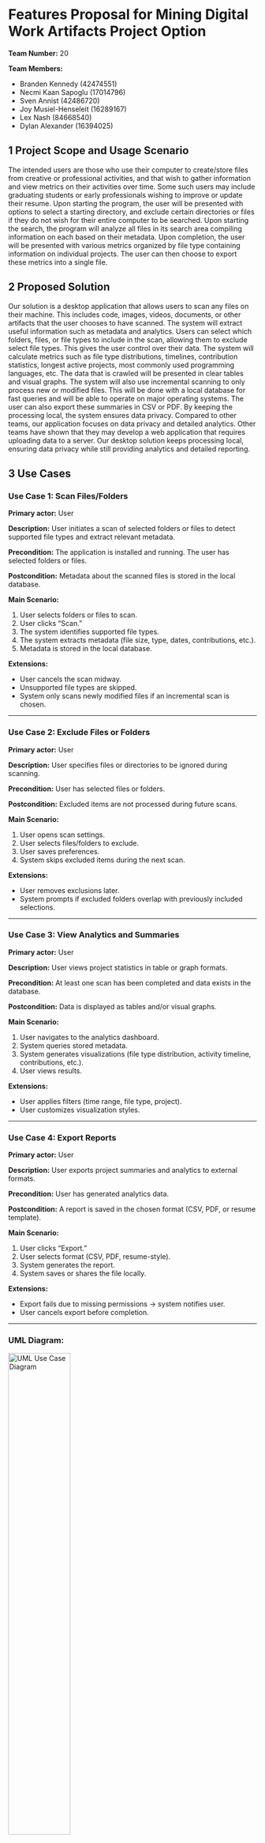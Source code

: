 # Features Proposal for Mining Digital Work Artifacts Project Option

**Team Number:** 20

**Team Members:**

- Branden Kennedy (42474551)
- Necmi Kaan Sapoglu (17014796)
- Sven Annist (42486720)
- Joy Musiel-Henseleit (16289167)
- Lex Nash (84668540)
- Dylan Alexander (16394025)

## 1 Project Scope and Usage Scenario
The intended users are those who use their computer to create/store files from creative or professional activities, and that wish to gather information and view metrics on their activities over time. Some such users may include graduating students or early professionals wishing to improve or update their resume. Upon starting the program, the user will be presented with options to select a starting directory, and exclude certain directories or files if they do not wish for their entire computer to be searched. Upon starting the search, the program will analyze all files in its search area compiling information on each based on their metadata. Upon completion, the user will be presented with various metrics organized by file type containing information on individual projects. The user can then choose to export these metrics into a single file.

## 2 Proposed Solution
Our solution is a desktop application that allows users to scan any files on their machine. This includes code, images, videos, documents, or other artifacts that the user chooses to have scanned. The system will extract useful information such as metadata and analytics. Users can select which folders, files, or file types to include in the scan, allowing them to exclude select file types. This gives the user control over their data. The system will calculate metrics such as file type distributions, timelines, contribution statistics, longest active projects, most commonly used programming languages, etc. The data that is crawled will be presented in clear tables and visual graphs. The system will also use incremental scanning to only process new or modified files. This will be done with a local database for fast queries and will be able to operate on major operating systems. The user can also export these summaries in CSV or PDF. By keeping the processing local, the system ensures data privacy. Compared to other teams, our application focuses on data privacy and detailed analytics. Other teams have shown that they may develop a web application that requires uploading data to a server. Our desktop solution keeps processing local, ensuring data privacy while still providing analytics and detailed reporting.

## 3 Use Cases

### Use Case 1: Scan Files/Folders

**Primary actor:** User

**Description:** User initiates a scan of selected folders or files to detect supported file types and extract relevant metadata.

**Precondition:** The application is installed and running. The user has selected folders or files.

**Postcondition:** Metadata about the scanned files is stored in the local database.

**Main Scenario:**

1. User selects folders or files to scan.
2. User clicks “Scan.”
3. The system identifies supported file types.
4. The system extracts metadata (file size, type, dates, contributions, etc.).
5. Metadata is stored in the local database.

**Extensions:**

- User cancels the scan midway.
- Unsupported file types are skipped.
- System only scans newly modified files if an incremental scan is chosen.

---

### Use Case 2: Exclude Files or Folders

**Primary actor:** User

**Description:** User specifies files or directories to be ignored during scanning.

**Precondition:** User has selected files or folders.

**Postcondition:** Excluded items are not processed during future scans.

**Main Scenario:**

1. User opens scan settings.
2. User selects files/folders to exclude.
3. User saves preferences.
4. System skips excluded items during the next scan.

**Extensions:**

- User removes exclusions later.
- System prompts if excluded folders overlap with previously included selections.

---

### Use Case 3: View Analytics and Summaries

**Primary actor:** User

**Description:** User views project statistics in table or graph formats.

**Precondition:** At least one scan has been completed and data exists in the database.

**Postcondition:** Data is displayed as tables and/or visual graphs.

**Main Scenario:**

1. User navigates to the analytics dashboard.
2. System queries stored metadata.
3. System generates visualizations (file type distribution, activity timeline, contributions, etc.).
4. User views results.

**Extensions:**

- User applies filters (time range, file type, project).
- User customizes visualization styles.

---

### Use Case 4: Export Reports

**Primary actor:** User

**Description:** User exports project summaries and analytics to external formats.

**Precondition:** User has generated analytics data.

**Postcondition:** A report is saved in the chosen format (CSV, PDF, or resume template).

**Main Scenario:**

1. User clicks “Export.”
2. User selects format (CSV, PDF, resume-style).
3. System generates the report.
4. System saves or shares the file locally.

**Extensions:**

- Export fails due to missing permissions → system notifies user.
- User cancels export before completion.

---

### UML Diagram:
<img src="./umlUseCaseDiagram.png" alt="UML Use Case Diagram" width="50%" />

## 4 Requirements, Testing, Requirement Verification

### Technology Stack:

### Test Framework:

| Requirement | Description | Test Cases | Who | H / M / E |  
| --- | --- | --- | --- | --- | 
| Select folders/files to scan | An interface allows users to specify files, folders, or artifacts to include in the scan. Complexity: handling multiple file formats and updating scan configurations accordingly. Potential difficulties include ensuring that user selections are saved and reflected in scans. | Positive Test Cases <ul><li>test_select_single_folder(): Create test folder with 5 different file types (.py, .js, .java, .txt, .md), select folder via dialog, verify all 5 files appear in selection list</li><li>test_select_multiple_folders(): Select 3 separate project folders, verify all folder paths are stored and total file count matches expected sum</li><li>test_select_individual_files(): Select 4 individual files of different types, verify only selected files appear in scan queue, not entire parent folders</li><li>test_select_nested_directory(): Select root folder containing 3 levels of subdirectories, verify all nested files are discovered and counted correctly</li></ul> Negative Test Cases <ul><li>test_select_nonexistent_path(): Attempt to select a nonexistent filepath, verify error message displayed and selection rejected</li><li>test_select_no_permissions(): Select folder without read permissions, verify graceful error handling and user notification</li><li>test_select_empty_folder(): Select completely empty folder, verify system handles gracefully with error message</li></ul>| . | E |
| Exclude folders/files from scanning | Prior to scanning, users will be able to specify files and folders to exclude. Complexity: maintaining exclusion to nested directories. Potential difficulties include performance with complex exclusion rules, and accurately updating exclusions lists. | Positive Test Cases <ul><li>test_exclude_file_types(): Exclude ".log" files, scan folder with mixed files, verify 0 log files in results</li><li>test_exclude_folders(): Exclude "node_modules" and ".git" folders, verify these folders completely skipped during scan</li><li>test_exclusion_persistence(): Set exclusions, restart app, verify exclusion rules still active and applied to new scans</li></ul> Negative Test Cases <ul><li>test_exclude_nonexistent_folder(): Add non-existent folder to exclusions, verify no errors occur during scan</li><li>test_conflicting_rules(): Include "/project" but exclude "/project/src", verify conflict resolution </li><li>test_overlapping_exclusions(): Exclude a folder and one of its subfolders separately, verify the system correctly skips all excluded files without errors</li>| . | M |
| Scan and detect file types | The system scans and identifies supported file types. Complexities: handling large directories and multiple file formats. Potential difficulties include handling of unsupported files and performance with large datasets. | Positive Test Cases <ul><li>test_detect_common_extensions(): Scan folder with .py, .js, .java, .cpp files, verify each detected with correct language classification</li><li>test_large_directory_performance(): Scan directory with large amount of files, verify all files processed</li><li>test_language_detection_accuracy(): Scan mixed codebase, verify Python files detected as "Python", JavaScript as "JavaScript", etc.</li></ul> Negative Test Cases <ul><li>test_corrupted_file_handling(): Include corrupted binary file in scan, verify system skips gracefully without crashing</li><li>test_misleading_extensions(): Create .txt file containing Python code, verify system detects actual content type vs. extension</li><li>test_zero_byte_files(): Scan folder containing empty files, verify they're logged but don't cause errors</li><li>test_special_character_filenames(): Scan files with names containing unicode, spaces, and special chars, verify all processed correctly</li></ul> | . | H |
| Skip excluded files/folders | The system will ensure items marked for exclusion are skipped in all scans. Complexity: ensuring consistency when skipping across nested directories and incremental scans. Potential difficulties include identifying overlapping inclusion/exclusion rules. | Positive Test Cases <ul><li>test_skip_excluded_folders(): Exclude "/project/build", scan "/project", verify 0 files from build folder in results</li><li>test_exclusion_after_restart(): Set exclusions, restart application, run scan, verify exclusions still actively filtering files</li><li>test_nested_exclusion_accuracy(): Exclude "/src/tests" within included "/src", verify only test files skipped, other src files included</li></ul> Negative Test Cases <ul><li>test_renamed_excluded_folder(): Exclude "old_name" folder, rename to "new_name", verify exclusion rule no longer applies to renamed folder</li><li>test_inclusion_overrides_exclusion(): Include specific file that matches exclusion pattern, verify file is included (test rule precedence)</li><li>test_locked_file_exclusion(): Attempt to exclude currently running/locked file, verify exclusion still works on next scan</li></ul> | . | M |
| Extract metadata | The system will extract file metadata such as creation/modification date, size, language usage, contributions. Complexity: parsing various file types, extracting, and aggregating meaningful metrics. Potential difficulties include handling corrupted files. | Positive Test Cases <ul><li>test_basic_metadata_extraction(): Scan test folder, verify each file has size, creation_date, modified_date, and file_type extracted</li><li>test_git_contribution_parsing(): Scan git repository, verify author names, commit counts, and date ranges extracted for each file</li><li>test_code_metrics_calculation(): Scan Python project, verify lines_of_code, comment_ratio, and complexity_score calculated per file</li><li>test_document_metadata_extraction(): Scan Word/PDF documents, verify author, title, creation_date extracted from document properties</li></ul> Negative Test Cases <ul><li>test_corrupted_file_metadata(): Include corrupted .docx file, verify system extracts available metadata and logs corruption gracefully</li><li>test_missing_timestamp_files(): Process files with missing/invalid timestamps, verify system uses file system defaults without errors</li><li>test_permission_denied_metadata(): Attempt metadata extraction on read-protected file, verify graceful handling and error logging</li></ul> | . | H |
| Store metadata in local database | The system will save extracted metadata for querying, filtering, and reporting. Complexity: database schema design, efficient storage of data. Potential difficulties include handling large volumes of data and ensuring data integrity. | Positive Test Cases <ul><li>test_bulk_metadata_storage(): Store metadata for large number of files, verify all records saved correctly and database size reasonable</li><li>test_referential_integrity(): Store file metadata with project references, verify foreign key constraints maintained across related tables</li><li>test_database_query_performance(): Query stored metadata for large number of files by various criteria, verify queries complete within reasonable timeframe</li></ul> Negative Test Cases <ul><li>test_database_corruption_recovery(): Mock database file corruption, verify system detects issue and rebuilds/recovers automatically</li><li>test_insufficient_disk_space(): Mock full disk space, attempt metadata storage, verify graceful degradation and user notification</li><li>test_invalid_data_storage(): Attempt to store malformed metadata (null values, wrong types), verify validation and error handling</li></ul>| . | M |
| Incremental scanning | The system will only process new or modified files on subsequent scans. Complexity: accurately tracking file changes and comparing this with previously scanned metadata. Potential difficulties include detecting modifications such as renamed or moved files.  | Positive Test Cases <ul><li>test_skip_unchanged_files(): Run scan twice on same folder, verify second scan processes 0 files</li><li>test_detect_new_files(): Add 10 new files between scans, verify only new files processed on second scan</li><li>test_detect_modified_files(): Modify 3 existing files' content, verify only those 3 files re-processed on next incremental scan</li><li>test_handle_moved_files(): Move files within scan directory, verify files detected at new location without full re-processing</li></ul> Negative Test Cases <ul><li>test_file_modified_during_scan(): Modify file while scan in progress, verify system handles gracefully without corruption</li><li>test_file_renamed_between_scans(): Rename files between scans, verify system treats as new file</li></ul>| . | H |
| Calculate metrics | The system will compute meaningful metrics such as file type distributions, activity timelines, and commonly used programming languages. Complexity: determining what metadata to aggregate based on files scanned, efficiently aggregating metadata and ensuring accurate calculations. Potential difficulties: handling incomplete or missing data, performance during aggregation of large datasets. | Positive Test Cases<ul><li>test_project_timeline_generation(): Scan git repo, verify monthly activity timeline generated with commit counts</li><li>test_language_usage_ranking(): Scan multi-language project, verify languages ranked by lines of code with accurate totals</li></ul> Negative Test Cases <ul><li>test_no_git_history_metrics(): Calculate metrics for project without git history, verify graceful fallback to file timestamps</li><li>test_empty_project_metrics(): Attempt metrics calculation on empty project, verify appropriate messaging</li></ul></ul> | . | M |
| Display summary in tables/graphs | The system will provide users with a visual display of metrics. Complexity: ensuring tables and charts are rendered accurately and the UI is responsive. Potential difficulties: handling large datasets and ensuring the UI does not freeze or lag, ensuring clarity and legibility in graph labels and scaling for user accessibility. | Positive Test Cases<ul><li>test_pie_chart_rendering(): Generate pie chart for file type distribution, verify all segments visible with correct percentages and labels</li><li>test_timeline_graph_scaling(): Display project timeline, verify x-axis scales appropriately with readable date labels</li><li>test_sortable_table_functionality(): Display file metadata table, verify columns sortable by name, size, date with correct ordering</li><li>test_responsive_chart_resizing(): Resize application window, verify charts adapt dimensions while maintaining readability</li></ul> Negative Test Cases <ul><li>test_empty_dataset_visualization(): Display charts with no data, verify placeholder message shown</li><li>test_unicode_labels_rendering(): Display charts with file names containing emoji/unicode, verify proper text rendering without corruption</li></ul></ul> | . | E |
| Search/filter metadata | This feature enables users to query metadata by type, date, size, contributions, etc. Complexity: ensuring the filtering logic is efficient. Potential difficulties: handling invalid queries and providing support for combining filters. | Positive Test Cases <ul><li>test_file_extension_filter(): Filter results to show only ".py" files, verify only Python files displayed in results table</li><li>test_date_range_filtering(): Filter files modified between "2024-01-01" and "2024-06-01", verify all results within range</li><li>test_multiple_criteria_search(): Combine file type filter + date range + keyword search, verify all conditions applied correctly</li><li>test_keyword_content_search(): Search for "function definition" in code files, verify files containing that phrase returned</li></ul> Negative Test Cases <ul><li>test_no_matching_results(): Search for criteria matching 0 files, verify "no results found" message</li><li>test_performance_large_dataset(): Search through a large record of files, verify results returned within reasonable timeframe</li><li>test_special_character_search(): Search for files containing special characters/unicode, verify search functionality works correctly</li></ul></ul> | . | M |
| Export metadata summaries | The system will allow exporting summaries to CSV and PDF formats. Complexity: correctly implementing consistent data outputs across different file types as well as integrating export libraries. Potential difficulties: handling large exports and ensuring proper formatting. | Positive Test Cases <ul><li>test_csv_export_functionality(): Export a report to CSV, verify all columns present and data formatted correctly</li><li>test_pdf_report_generation(): Generate PDF report with charts and tables, verify formatting professional and charts embedded properly</li><li>test_excel_export_multiple_sheets(): Export to Excel with separate sheets for files/metrics/timeline, verify all sheets populated correctly</li></ul> Negative Test Cases <ul><li>test_large_dataset(): Export a large CSV export, verify system exports correctly</li><li>test_write_protected_directory(): Attempt export to read-only folder, verify error message and alternative save location suggested</li><li>test_unicode_data_export(): Export data containing special characters to CSV, verify proper encoding and no data corruption</li></ul></ul> | . | E |
| Export reports in templates for resumes/portfolios | The system will provide pre-designed templates to generate reports with extracted metadata. Complexity: correctly applying structured templates to dynamic data, formatting data correctly. Potential difficulties: handling incomplete datasets or incompatibilities with templates and data to display. | Positive Test Cases <ul><li>test_resume_section_generation(): Generate PDF resume section highlighting top 3 projects with key metrics and technologies used</li><li>test_portfolio_summary_creation(): Create portfolio-style report with project thumbnails, statistics, and professional formatting</li><li>test_template_consistency(): Generate reports for 5 different project types, verify consistent styling and layout across all reports</li><li>test_achievement_highlighting(): Generate report and ensure the emphasizing of key achievements where applicable</li></ul> Negative Test Cases <ul><li>test_minimal_project_data(): Generate template for project with very little data (few files, no git history), verify template still looks professional</li><li>test_no_meaningful_metrics(): Create report for project with only meaningful files, verify template handles lack of coding metrics gracefully</li><li>test_formatting_edge_cases(): Generate template with extremely long project names/paths, verify text wrapping and layout maintained</li><li>test_missing_template_fields(): Generate report when some required data unavailable, verify appropriate placeholders or omissions</li></ul></ul> | . | M |
